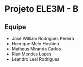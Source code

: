 # Projeto ELE3M - B

## Equipe

* José William Rodrigues Pereira
* Henrique Melo Hoshino
* Matheus Miranda Carlos
* Rian Mendes Lopes
* Leandro Leal Rodrigues
